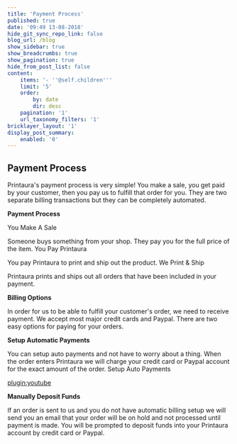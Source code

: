 ```yaml
---
title: 'Payment Process'
published: true
date: '09:49 13-08-2018'
hide_git_sync_repo_link: false
blog_url: /blog
show_sidebar: true
show_breadcrumbs: true
show_pagination: true
hide_from_post_list: false
content:
    items: '- ''@self.children'''
    limit: '5'
    order:
        by: date
        dir: desc
    pagination: '1'
    url_taxonomy_filters: '1'
bricklayer_layout: '1'
display_post_summary:
    enabled: '0'
---
```


## Payment Process

Printaura's payment process is very simple! You make a sale, you get paid by your customer, then you pay us to fulfill that order for you. They are two separate billing transactions but they can be completely automated. 

**Payment Process**

You Make A Sale

Someone buys something from your shop. They pay you for the full price of the item.
You Pay Printaura

You pay Printaura to print and ship out the product.
We Print & Ship

Printaura prints and ships out all orders that have been included in your payment.

**Billing Options**

In order for us to be able to fulfill your customer's order, we need to receive payment. We accept most major credit cards and Paypal. There are two easy options for paying for your orders.

**Setup Automatic Payments**

You can setup auto payments and not have to worry about a thing. When the order enters Printaura we will charge your credit card or Paypal account for the exact amount of the order. Setup Auto Payments 

[plugin:youtube](https://youtu.be/B8ASi3Mbnrc)

**Manually Deposit Funds**

If an order is sent to us and you do not have automatic billing setup we will send you an email that your order will be on hold and not processed until payment is made. You will be prompted to deposit funds into your Printaura account by credit card or Paypal.